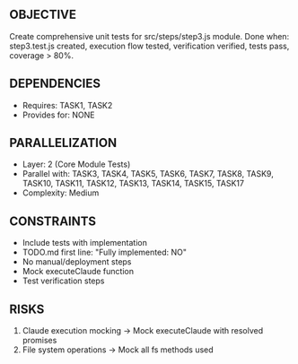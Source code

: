 ## OBJECTIVE
Create comprehensive unit tests for src/steps/step3.js module.
Done when: step3.test.js created, execution flow tested, verification verified, tests pass, coverage > 80%.

## DEPENDENCIES
- Requires: TASK1, TASK2
- Provides for: NONE

## PARALLELIZATION
- Layer: 2 (Core Module Tests)
- Parallel with: TASK3, TASK4, TASK5, TASK6, TASK7, TASK8, TASK9, TASK10, TASK11, TASK12, TASK13, TASK14, TASK15, TASK17
- Complexity: Medium

## CONSTRAINTS
- Include tests with implementation
- TODO.md first line: "Fully implemented: NO"
- No manual/deployment steps
- Mock executeClaude function
- Test verification steps

## RISKS
1. Claude execution mocking → Mock executeClaude with resolved promises
2. File system operations → Mock all fs methods used
